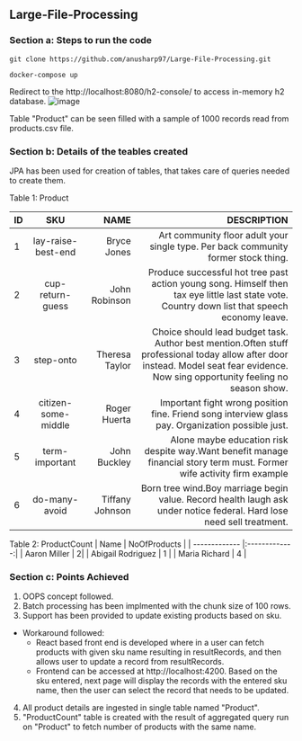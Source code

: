 ## Large-File-Processing
### Section a: Steps to run the code

``git clone https://github.com/anusharp97/Large-File-Processing.git ``

``docker-compose up``

Redirect to the http://localhost:8080/h2-console/ to access in-memory h2 database. 
![image](https://user-images.githubusercontent.com/35512779/115274177-081c4400-a15e-11eb-9bd4-53a982873dce.png)

Table "Product" can be seen filled with a sample of 1000 records read from products.csv file.

### Section b: Details of the teables created
JPA has been used for creation of tables, that takes care of queries needed to create them.

Table 1: Product

| ID    | SKU           | NAME    | DESCRIPTION   |
| ------|:-------------:| -------:|--------------------------------------------------------------------------------------------------:|
| 1     | lay-raise-best-end | Bryce Jones  | Art community floor adult your single type. Per back community former stock thing.      |
| 2     | cup-return-guess     |   John Robinson  |    Produce successful hot tree past action young song. Himself then tax eye little last state vote. Country down list that speech economy leave. |
| 3     | step-onto     |    Theresa Taylor  | 	Choice should lead budget task. Author best mention.Often stuff professional today allow after door instead. Model seat fear evidence. Now sing opportunity feeling no season show.|
| 4     | citizen-some-middle| Roger Huerta | Important fight wrong position fine. Friend song interview glass pay. Organization possible just.|
| 5     |term-important | John Buckley | 	Alone maybe education risk despite way.Want benefit manage financial story term must. Former wife activity firm example|
| 6     | do-many-avoid | Tiffany Johnson | Born tree wind.Boy marriage begin value. Record health laugh ask under notice federal. Hard lose need sell treatment.|

Table 2: ProductCount
| Name   | NoOfProducts      |
| ------------- |:-------------:| 
| Aaron Miller     | 2| 
| Abigail Rodriguez | 1      | 
| Maria Richard | 4      | 

### Section c: Points Achieved
1. OOPS concept followed.
2. Batch processing has been implmented with the chunk size of 100 rows.
3. Support has been provided to update existing products based on sku.
  - Workaround followed: 
    - React based front end is developed where in a user can fetch products with given sku name resulting in resultRecords, and then allows user to update a record from resultRecords. 
    - Frontend can be accessed at http://localhost:4200. Based on the sku entered, next page will display the records with the entered sku name, then the user can select the record that needs to be updated.
4. All product details are ingested in single table named "Product".
5. "ProductCount" table is created with the result of aggregated query run on "Product" to fetch number of products with the same name.


